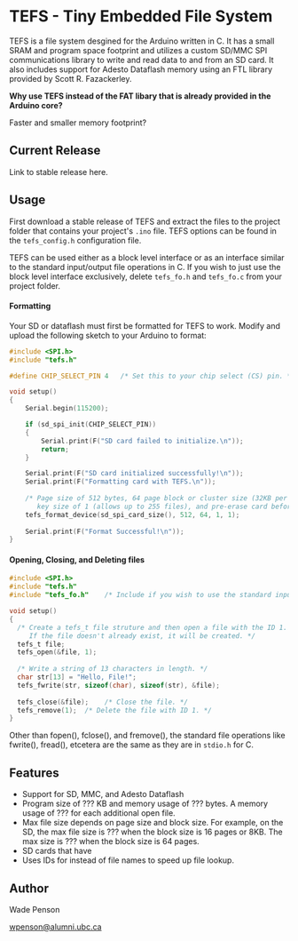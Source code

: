 # TEFS - Tiny Embedded File System

TEFS is a file system desgined for the Arduino written in C. It has a small SRAM and program space footprint and utilizes a custom SD/MMC SPI communications library to write and read data to and from an SD card. It also includes support for Adesto Dataflash memory using an FTL library provided by Scott R. Fazackerley.

**Why use TEFS instead of the FAT libary that is already provided in the Arduino core?**

Faster and smaller memory footprint?

## Current Release

Link to stable release here.

## Usage

First download a stable release of TEFS and extract the files to the project folder that contains your project's `.ino` file. TEFS options can be found in the `tefs_config.h` configuration file.

TEFS can be used either as a block level interface or as an interface similar to the standard input/output file operations in C. If you wish to just use the block level interface exclusively, delete `tefs_fo.h` and `tefs_fo.c` from your project folder.

#### Formatting

Your SD or dataflash must first be formatted for TEFS to work. Modify and upload the following sketch to your Arduino to format:
```C
#include <SPI.h>
#include "tefs.h"

#define CHIP_SELECT_PIN 4   /* Set this to your chip select (CS) pin. */

void setup()
{
	Serial.begin(115200);

	if (sd_spi_init(CHIP_SELECT_PIN))
	{
		Serial.print(F("SD card failed to initialize.\n"));
		return;
	}

	Serial.print(F("SD card initialized successfully!\n"));
	Serial.print(F("Formatting card with TEFS.\n"));
	
	/* Page size of 512 bytes, 64 page block or cluster size (32KB per block or cluster), 
	   key size of 1 (allows up to 255 files), and pre-erase card before format. */
	tefs_format_device(sd_spi_card_size(), 512, 64, 1, 1);
	
	Serial.print(F("Format Successful!\n"));
}
```

#### Opening, Closing, and Deleting files
```C
#include <SPI.h>
#include "tefs.h"
#include "tefs_fo.h"    /* Include if you wish to use the standard input/output file operations. */

void setup()
{
  /* Create a tefs_t file struture and then open a file with the ID 1.
     If the file doesn't already exist, it will be created. */
  tefs_t file;
  tefs_open(&file, 1);
  
  /* Write a string of 13 characters in length. */
  char str[13] = "Hello, File!";
  tefs_fwrite(str, sizeof(char), sizeof(str), &file);
  
  tefs_close(&file);    /* Close the file. */
  tefs_remove(1);  /* Delete the file with ID 1. */
}
```
Other than fopen(), fclose(), and fremove(), the standard file operations like fwrite(), fread(), etcetera are the same as they are in `stdio.h` for C.

## Features

* Support for SD, MMC, and Adesto Dataflash
* Program size of ??? KB and memory usage of ??? bytes. A memory usage of ??? for each additional open file.
* Max file size depends on page size and block size. For example, on the SD, the max file size is ??? when the block size is 16 pages or 8KB. The max size is ??? when the block size is 64 pages.
* SD cards that have 
* Uses IDs for instead of file names to speed up file lookup.

## Author

Wade Penson

wpenson@alumni.ubc.ca
